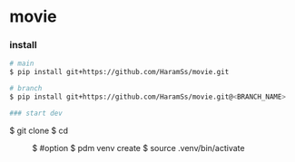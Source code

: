 # movie

### install
```bash
# main
$ pip install git+https://github.com/HaramSs/movie.git

# branch
$ pip install git+https://github.com/HaramSs/movie.git@<BRANCH_NAME>

### start dev
```
$ git clone <URL>
$ cd <DIR>
$ #option
$ pdm venv create
$ source .venv/bin/activate
```
